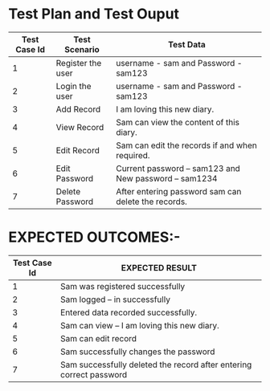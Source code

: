 # Test Plan and Test Ouput

Test Case Id       | Test Scenario          |  Test Data
-------------------| -----------------------|-----------------
1                  | Register the user      |     username - sam  and Password - sam123 
2                  | Login the user         |     username - sam and Password - sam123
3                  | Add Record             |  I am loving this new diary.
4                  | View Record            |  Sam can view the content of this diary.
5                  | Edit Record            |  Sam can edit the records if and when required.
6                  | Edit Password          | Current password – sam123 and New password – sam1234
7                  | Delete Password        | After entering password sam can delete the records.                                                                         

# EXPECTED OUTCOMES:-

Test Case Id       | EXPECTED RESULT         
-------------------| ---------------------------------------
1                  | Sam was registered successfully
2                  | Sam logged – in successfully        
3                  | Entered data recorded successfully.         
4                  | Sam can view – I am loving this new diary.        
5                  | Sam can edit record                                                             
6                  | Sam successfully changes the password         
7                  | Sam successfully deleted the record after entering correct password     
